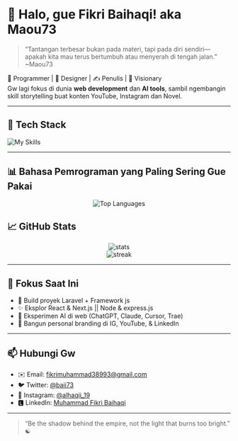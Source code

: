 # 👋 Halo, gue Fikri Baihaqi! aka Maou73

> “Tantangan terbesar bukan pada materi, tapi pada diri sendiri—apakah kita mau terus bertumbuh atau menyerah di tengah jalan.” ~Maou73

🧠 Programmer | 🎨 Designer | ✍️ Penulis | 🚀 Visionary  
Gw lagi fokus di dunia **web development** dan **AI tools**, sambil ngembangin skill storytelling buat konten YouTube, Instagram dan Novel.

---

## 🔧 Tech Stack

![My Skills](https://skillicons.dev/icons?i=html,css,tailwind,js,ts,php,c,laravel,react,nextjs,nuxtjs,express,vue,nodejs,postgres,mysql,postman,git,github,vscode,figma)

---
## 📊 Bahasa Pemrograman yang Paling Sering Gue Pakai

<p align="center">
  <img src="https://github-readme-stats.vercel.app/api/top-langs/?username=FikriBaihaqi73&layout=compact&theme=tokyonight" alt="Top Languages" />
</p>

## 📈 GitHub Stats

<p align="center">
  <img src="https://github-readme-stats.vercel.app/api?username=FikriBaihaqi73&show_icons=true&theme=tokyonight" alt="stats" />
  <br />
  <img src="https://github-readme-streak-stats.herokuapp.com/?user=FikriBaihaqi73&theme=tokyonight" alt="streak" />
</p>

---

## 🎯 Fokus Saat Ini
- 🔨 Build proyek Laravel + Framework js
- ✨ Eksplor React & Next.js || Node & express.js
- 🧪 Eksperimen AI di web (ChatGPT, Claude, Cursor, Trae)
- 🎥 Bangun personal branding di IG, YouTube, & LinkedIn

---

## 📫 Hubungi Gw

- ✉️ Email: fikrimuhammad38993@gmail.com  
- 🐦 Twitter: [@baii73](https://x.com/baii73?t=KhhI-uWjM3Uq16k_Vyg7-Q&s=09)  
- 📸 Instagram: [@alhaqii_19](https://www.instagram.com/alhaqii_19?igsh=eXZka29mYTVnbGV2)
- 🅻 LinkedIn: [Muhammad Fikri Baihaqi](www.linkedin.com/in/muhammad-fikri-baihaqi-b70373334)

---

> “Be the shadow behind the empire, not the light that burns too bright.” ☯️

